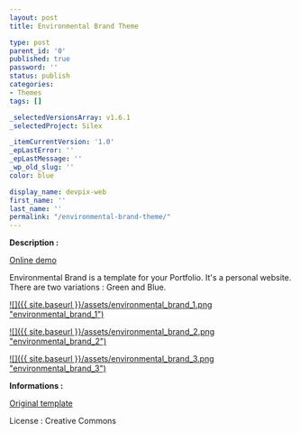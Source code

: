 ```yaml
---
layout: post
title: Environmental Brand Theme

type: post
parent_id: '0'
published: true
password: ''
status: publish
categories:
- Themes
tags: []

_selectedVersionsArray: v1.6.1
_selectedProject: Silex

_itemCurrentVersion: '1.0'
_epLastError: ''
_epLastMessage: ''
_wp_old_slug: ''
color: blue

display_name: devpix-web
first_name: ''
last_name: ''
permalink: "/environmental-brand-theme/"
---
```


**Description :**

[Online demo](http://silexprod.com/silex_cifacom20102011/?/environmental_brand "Online Demo")

Environmental Brand is a template for your Portfolio. It's a personal website. There are two variations
: Green and Blue.

[![]({{ site.baseurl }}/assets/environmental_brand_1.png "environmental_brand_1")](http://silexprod.com/silex_cifacom20102011/?/environmental_brand)

[![]({{ site.baseurl }}/assets/environmental_brand_2.png "environmental_brand_2")](http://silexprod.com/silex_cifacom20102011/?/environmental_brand_2)

[![]({{ site.baseurl }}/assets/environmental_brand_3.png "environmental_brand_3")](http://silexprod.com/silex_cifacom20102011/?/environmental_brand_3)

**Informations :**

[Original template](http://opensourcetemplates.org/preview/environmental-brand-free-template/)

License
: Creative Commons